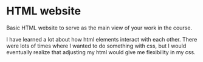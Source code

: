 # HTML website

Basic HTML website to serve as the main view of your work in the course.

I have learned a lot about how html elements interact with each other. There were lots of times where I wanted to do something with css, but I would eventually realize that adjusting my html would give me flexibility in my css.
